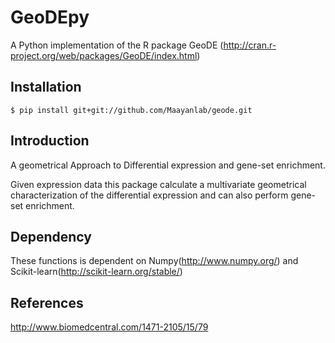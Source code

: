 GeoDEpy
=======

A Python implementation of the R package GeoDE (http://cran.r-project.org/web/packages/GeoDE/index.html)

Installation
----

```
$ pip install git+git://github.com/Maayanlab/geode.git
```

Introduction
----
A geometrical Approach to Differential expression and gene-set enrichment.

Given expression data this package calculate a multivariate geometrical characterization of the differential expression and can also perform gene-set enrichment.

Dependency
----
These functions is dependent on Numpy(http://www.numpy.org/) and Scikit-learn(http://scikit-learn.org/stable/)

References
----
http://www.biomedcentral.com/1471-2105/15/79

